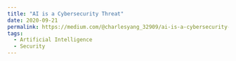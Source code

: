 ```yaml
---
title: "AI is a Cybersecurity Threat"
date: 2020-09-21
permalink: https://medium.com/@charlesyang_32909/ai-is-a-cybersecurity-threat-516e58e6e4df
tags:
  - Artificial Intelligence
  - Security
---
```

